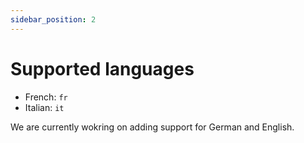 ```yaml
---
sidebar_position: 2
---
```


# Supported languages

- French: `fr`
- Italian: `it`

We are currently wokring on adding support for German and English.
